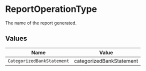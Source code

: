 # ReportOperationType

The name of the report generated.


## Values

| Name                       | Value                      |
| -------------------------- | -------------------------- |
| `CategorizedBankStatement` | categorizedBankStatement   |